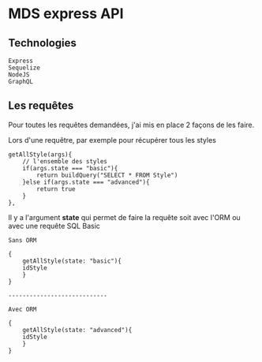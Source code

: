 # MDS express API

## Technologies 
    Express
    Sequelize
    NodeJS
    GraphQL

## Les requêtes

Pour toutes les requêtes demandées, j'ai mis en place 2 façons
de les faire.

Lors d'une requêtre, par exemple pour récupérer tous les styles

    getAllStyle(args){
        // l'ensemble des styles
        if(args.state === "basic"){
            return buildQuery("SELECT * FROM Style")
        }else if(args.state === "advanced"){
            return true
        }
    },

Il y a l'argument **state** qui permet de faire la requête soit
avec l'ORM ou avec une requête SQL Basic
    
    Sans ORM

    {
        getAllStyle(state: "basic"){
        idStyle
        }
    }

    ----------------------------

    Avec ORM

    {
        getAllStyle(state: "advanced"){
        idStyle
        }
    }
